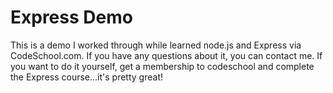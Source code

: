 Express Demo
============

This is a demo I worked through while learned node.js and Express via CodeSchool.com.  If you have any questions about it, you can contact me.  If you want to do it yourself, get a membership to codeschool and complete the Express course...it's pretty great!
